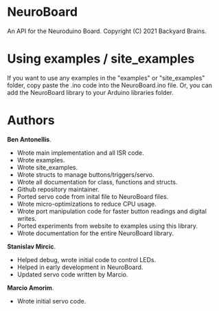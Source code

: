 # NeuroBoard
An API for the Neuroduino Board.
Copyright (C) 2021 Backyard Brains.

# Using examples / site_examples

If you want to use any examples in the "examples" or "site_examples" folder, copy paste the .ino code
into the NeuroBoard.ino file. Or, you can add the NeuroBoard library to your Arduino libraries folder.

# Authors

**Ben Antonellis**.

- Wrote main implementation and all ISR code.
- Wrote examples.
- Wrote site_examples.
- Wrote structs to manage buttons/triggers/servo.
- Wrote all documentation for class, functions and structs.
- Github repository maintainer.
- Ported servo code from inital file to NeuroBoard files.
- Wrote micro-optimizations to reduce CPU usage.
- Wrote port manipulation code for faster button readings and digital writes.
- Ported experiments from website to examples using this library.
- Wrote documentation for the entire NeuroBoard library.

**Stanislav Mircic**.

- Helped debug, wrote initial code to control LEDs.
- Helped in early development in NeuroBoard.
- Updated servo code written by Marcio.

**Marcio Amorim**.

- Wrote initial servo code.
